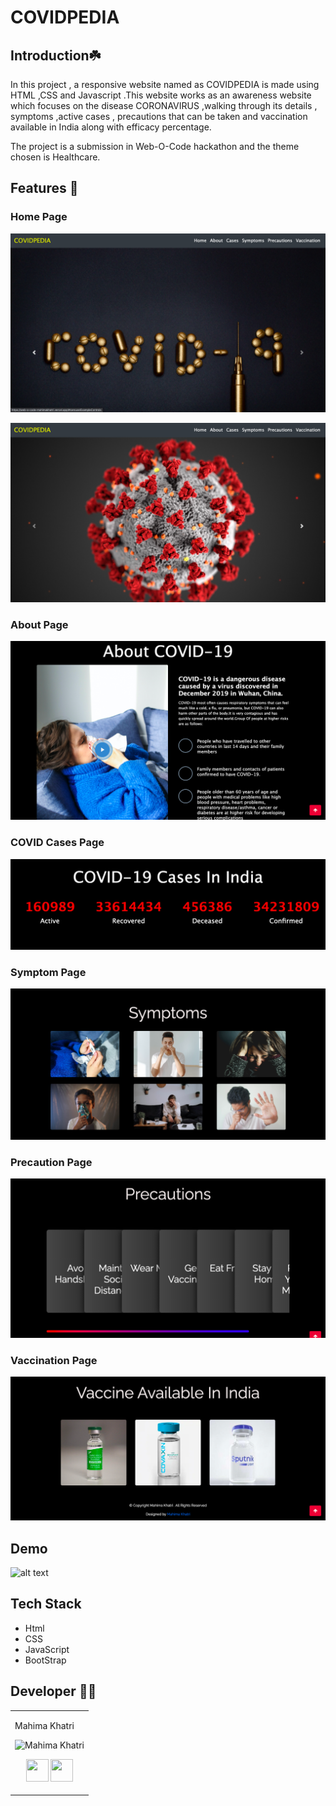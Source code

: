 # COVIDPEDIA

## Introduction:shamrock:

In this project , a responsive website named as COVIDPEDIA is made using HTML ,CSS and Javascript .This website works as an awareness website which focuses on the disease CORONAVIRUS ,walking through its details , symptoms ,active cases , precautions that can be taken and vaccination available in India along with efficacy percentage.

The project is a submission in Web-O-Code hackathon and the theme chosen is Healthcare.

## Features :eyes:

### Home Page


![alt text](Images/1.png)

![alt text](Images/2.png)

### About Page

![alt text](Images/3.png)

### COVID Cases Page

![alt text](Images/4.png)

### Symptom Page

![alt text](Images/5.png)

### Precaution Page

![alt text](Images/6.png)

### Vaccination Page

![alt text](Images/7.png)


## Demo

![alt text](Images/demo.gif)

## Tech Stack

+ Html
+ CSS
+ JavaScript
+ BootStrap


## Developer :woman_technologist:
<table>
<td>

Mahima Khatri

<p align="center">
<img src = "https://avatars.githubusercontent.com/u/77387745?v=4"  height="120"
alt="Mahima Khatri">
</p>
<p align="center">
<a href = "https://github.com/MahimaKhatri" target="_blank"><img src = "http://www.iconninja.com/files/241/825/211/round-collaboration-social-github-code-circle-network-icon.svg" width="36" height = "36"/></a>
<a href = "https://www.linkedin.com/in/mahima-khatri-434a3b193/" target="_blank">
<img src = "http://www.iconninja.com/files/863/607/751/network-linkedin-social-connection-circular-circle-media-icon.svg" width="36" height="36"/>
</a>
</p>
</td>
</tr>
</table>
